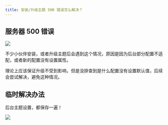 ```yaml
---
title: 安装/升级主题 500 错误怎么解决？
---
```


## 服务器 500 错误

![](https://oss.liuzhihang.com/article/QryWNx-lfYea6.png)


不少小伙伴安装，或者升级主题后会遇到这个情况，原因是因为后台部分配置不适配，或者新的配置没有设置属性。


理论上应该保证升级不受到影响，但是没排查到是什么配置没有设置默认值，后续会尝试解决，避免这种情况。

## 临时解决办法

后台主题设置，都保存一遍！


![](https://oss.liuzhihang.com/article/w0JxQG-fEHRwp.png)
